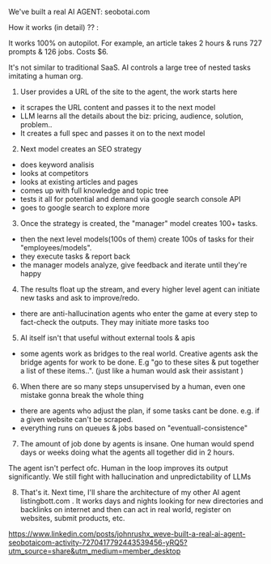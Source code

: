 
We've built a real AI AGENT: seobotai.com

How it works (in detail) ?? :

It works 100% on autopilot. For example, an article takes 2 hours & runs 727 prompts & 126 jobs. Costs $6.

It's not similar to traditional SaaS.
AI controls a large tree of nested tasks imitating a human org.

1. User provides a URL of the site to the agent, the work starts here

- it scrapes the URL content and passes it to the next model
- LLM learns all the details about the biz: pricing, audience, solution, problem..
- It creates a full spec and passes it on to the next model

2. Next model creates an SEO strategy

- does keyword analisis
- looks at competitors
- looks at existing articles and pages
- comes up with full knowledge and topic tree
- tests it all for potential and demand via google search console API
- goes to google search to explore more

3. Once the strategy is created, the "manager" model creates 100+ tasks.

- then the next level models(100s of them) create 100s of tasks for their "employees/models".
- they execute tasks & report back
- the manager models analyze, give feedback and iterate until they're happy

4. The results float up the stream, and every higher level agent can initiate new tasks and ask to improve/redo.

- there are anti-hallucination agents who enter the game at every step to fact-check the outputs. They may initiate more tasks too

5. AI itself isn't that useful without external tools & apis

- some agents work as bridges to the real world. Creative agents ask the bridge agents for work to be done. E.g "go to these sites & put together a list of these items..". (just like a human would ask their assistant )

6. When there are so many steps unsupervised by a human, even one mistake gonna break the whole thing

- there are agents who adjust the plan, if some tasks cant be done. e.g. if a given website can't be scraped.
- everything runs on queues & jobs based on "eventuall-consistence"

7. The amount of job done by agents is insane. One human would spend days or weeks doing what the agents all together did in 2 hours.

The agent isn't perfect ofc.
Human in the loop improves its output significantly.
We still fight with hallucination and unpredictability of LLMs

8. That's it.
Next time, I'll share the architecture of my other AI agent listingbott.com .
It works days and nights looking for new directories and backlinks on internet and then can act in real world, register on websites, submit products, etc.

<https://www.linkedin.com/posts/johnrushx_weve-built-a-real-ai-agent-seobotaicom-activity-7270417792443539456-yRQ5?utm_source=share&utm_medium=member_desktop>
